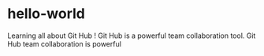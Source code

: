 # hello-world
Learning all about Git Hub !
Git Hub is a powerful team collaboration tool. 
Git Hub team collaboration is powerful
